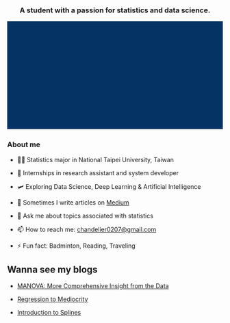 <h3 align="center"> A student with a passion for statistics and data science. </h3>

<!-- comes from msgif -->
<p align="center"><img src="https://github.com/OuOLeaf/OuOLeaf/blob/main/readme-gif/introduction.gif?raw=true"></p>

### About me

- 👨‍💻 Statistics major in National Taipei University, Taiwan

- 🔭 Internships in research assistant and system developer

- 🛩️ Exploring Data Science, Deep Learning & Artificial Intelligence 

- 📝 Sometimes I write articles on [Medium](https://medium.com/@blackteapanda)

- 💬 Ask me about topics associated with statistics

- 📫 How to reach me: chandelier0207@gmail.com

- ⚡ Fun fact: Badminton, Reading, Traveling 

## Wanna see my blogs

- [MANOVA: More Comprehensive Insight from the Data](https://medium.com/@blackteapanda/manova-more-comprehensive-insight-from-the-data-5e56e02910a)

- [Regression to Mediocrity](https://medium.com/@blackteapanda/regression-to-mediocrity-32c3c71f20b2)

- [Introduction to Splines](https://medium.com/@blackteapanda/introduction-to-splines-b8a559e5592f)
